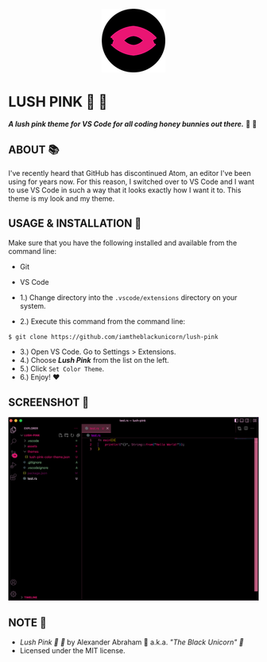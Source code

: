 <p align="center">
 <img src="assets/lush-pink-theme-icon.png"/>
</p>

# LUSH PINK :ribbon: :rabbit:

***A lush pink theme for VS Code for all coding honey bunnies out there.*** :ribbon: :rabbit:

## ABOUT :books:

I've recently heard that GitHub has discontinued Atom, an editor I've been using for years now. For this reason, I switched over to VS Code and I want to use VS Code in such a way that it looks exactly how I want it to. This theme is my look and my theme.

## USAGE & INSTALLATION :ribbon:

Make sure that you have the following installed and available from the command line:

- Git
- VS Code

- 1.) Change directory into the `.vscode/extensions` directory on your system.
- 2.) Execute this command from the command line:

```bash
$ git clone https://github.com/iamtheblackunicorn/lush-pink
```

- 3.) Open VS Code. Go to Settings > Extensions.
- 4.) Choose ***Lush Pink*** from the list on the left.
- 5.) Click `Set Color Theme`.
- 6.) Enjoy! :heart:

## SCREENSHOT :camera_flash:

<p align="center">
 <img src="assets/lush-pink-theme.png"/>
</p>

## NOTE :scroll:

- *Lush Pink :ribbon: :rabbit:* by Alexander Abraham :black_heart: a.k.a. *"The Black Unicorn" :unicorn:*
- Licensed under the MIT license.
